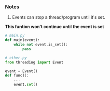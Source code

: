 ### Notes
1. Events can stop a thread/program until it's set.


**This funtion won't continue until the event is set**
```python
# main.py
def main(event):
    while not event.is_set():         
        pass
```

```python
# other.py
from threading import Event

event = Event()
def func():
	...
	event.set()
```

